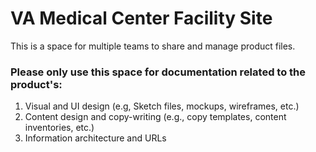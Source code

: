 # VA Medical Center Facility Site

This is a space for multiple teams to share and manage product files.

### Please only use this space for documentation related to the product's:
1. Visual and UI design (e.g, Sketch files, mockups, wireframes, etc.)
2. Content design and copy-writing (e.g., copy templates, content inventories, etc.)
3. Information architecture and URLs


